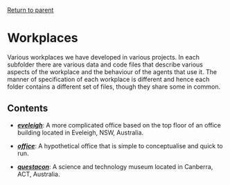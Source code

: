 [Return to parent](../README.md)

# Workplaces

Various workplaces we have developed in various projects. In each subfolder there are various data
and code files that describe various aspects of the workplace and the behaviour of the agents that
use it. The manner of specification of each workplace is different and hence each folder contains a
different set of files, though they share some in common.




## Contents

- ***[eveleigh](./eveleigh/README.md)***: A more complicated office based on
  the top floor of an office building located in Eveleigh, NSW, Australia.

- ***[office](./office/README.md)***: A hypothetical office that is simple to conceptualise and quick
  to run.

- ***[questacon](./questacon/README.md)***: A science and technology museum located in Canberra, ACT,
  Australia.
